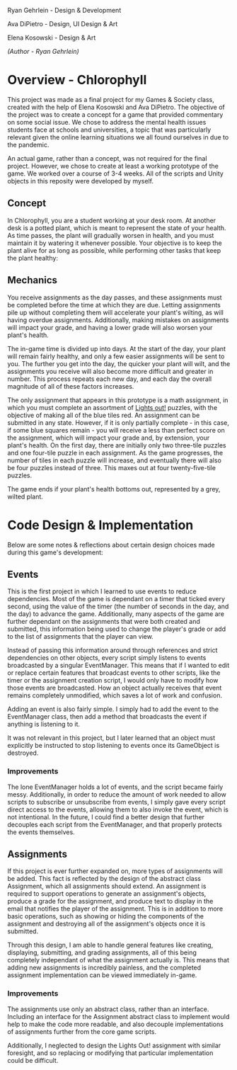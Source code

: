Ryan Gehrlein - Design & Development

Ava DiPietro - Design, UI Design & Art

Elena Kosowski - Design & Art

*(Author - Ryan Gehrlein)*

# Overview - Chlorophyll 

This project was made as a final project for my Games & Society class, created with the help of Elena Kosowski and Ava DiPietro. The objective of the project was to create a concept for a game that provided commentary on some social issue. We chose to address the mental health issues students face at schools and universities, a topic that was particularly relevant given the online learning situations we all found ourselves in due to the pandemic.

An actual game, rather than a concept, was not required for the final project. However, we chose to create at least a working prototype of the game. We worked over a course of 3-4 weeks. All of the scripts and Unity objects in this reposity were developed by myself. 

## Concept

In Chlorophyll, you are a student working at your desk room. At another desk is a potted plant, which is meant to represent the state of your health.  As time passes, the plant will gradually worsen in health, and you must maintain it by watering it whenever possible. Your objective is to keep the plant alive for as long as possible, while performing other tasks that keep the plant healthy:

## Mechanics

You receive assignments as the day passes, and these assignments must be completed before the time at which they are due. Letting assignments pile up without completing them will accelerate your plant's wilting, as will having overdue assignments. Additionally, making mistakes on assignments will impact your grade, and having a lower grade will also worsen your plant's health.

The in-game time is divided up into days. At the start of the day, your plant will remain fairly healthy, and only a few easier assignments will be sent to you. The further you get into the day, the quicker your plant will wilt, and the assignments you receive will also become more difficult and greater in number. This process repeats each new day, and each day the overall magnitude of all of these factors increases.

The only assignment that appears in this prototype is a math assignment, in which you must complete an assortment of [Lights out!](https://en.wikipedia.org/wiki/Lights_Out_(game)) puzzles, with the objective of making all of the blue tiles red. An assignment can be submitted in any state. However, if it is only partially complete - in this case, if some blue squares remain - you will receive a less than perfect score on the assignment, which will impact your grade and, by extension, your plant's health. On the first day, there are initially only two three-tile puzzles and one four-tile puzzle in each assignment. As the game progresses, the number of tiles in each puzzle will increase, and eventually there will also be four puzzles instead of three. This maxes out at four twenty-five-tile puzzles.

The game ends if your plant's health bottoms out, represented by a grey, wilted plant.

# Code Design & Implementation

Below are some notes & reflections about certain design choices made during this game's development:

## Events

This is the first project in which I learned to use events to reduce dependencies. Most of the game is dependant on a timer that ticked every second, using the value of the timer (the number of seconds in the day, and the day) to advance the game. Additionally, many aspects of the game are further dependant on the assignments that were both created and submitted, this information being used to change the player's grade or add to the list of assignments that the player can view.

Instead of passing this information around through references and strict dependencies on other objects, every script simply listens to events broadcasted by a singular EventManager. This means that if I wanted to edit or replace certain features that broadcast events to other scripts, like the timer or the assignment creation script, I would only have to modify how those events are broadcasted. How an object actually receives that event remains completely unmodified, which saves a lot of work and confusion.

Adding an event is also fairly simple. I simply had to add the event to the EventManager class, then add a method that broadcasts the event if anything is listening to it.

It was not relevant in this project, but I later learned that an object must explicitly be instructed to stop listening to events once its GameObject is destroyed.

### Improvements

The lone EventManager holds a lot of events, and the script became fairly messy. Additionally, in order to reduce the amount of work needed to allow scripts to subscribe or unsubscribe from events, I simply gave every script direct access to the events, allowing them to also invoke the event, which is not intentional. In the future, I could find a better design that further decouples each script from the EventManager, and that properly protects the events themselves.

## Assignments

If this project is ever further expanded on, more types of assignments will be added. This fact is reflected by the design of the abstract class Assignment, which all assignments should extend. An assignment is required to support operations to generate an assignment's objects, produce a grade for the assignment, and produce text to display in the email that notifies the player of the assignment. This is in addition to more basic operations, such as showing or hiding the components of the assignment and destroying all of the assignment's objects once it is submitted.

Through this design, I am able to handle general features like creating, displaying, submitting, and grading assignments, all of this being completely independant of what the assignment actually is. This means that adding new assignments is incredibly painless, and the completed assignment implementation can be viewed immediately in-game.

### Improvements

The assignments use only an abstract class, rather than an interface. Including an interface for the Assignment abstract class to implement would help to make the code more readable, and also decouple implementations of assignments further from the core game scripts.

Additionally, I neglected to design the Lights Out! assignment with similar foresight, and so replacing or modifying that particular implementation could be difficult.
